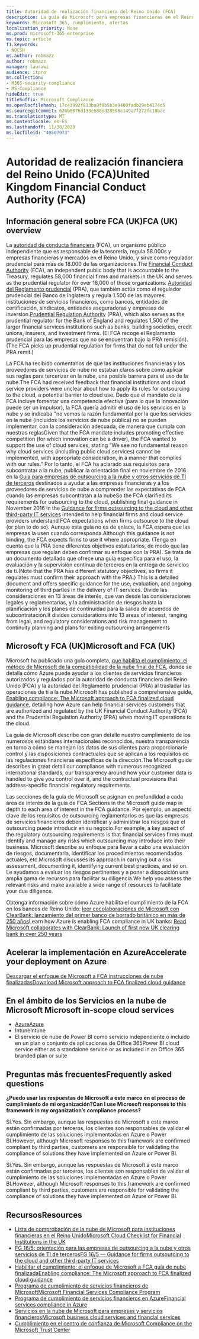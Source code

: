 ```yaml
---
title: Autoridad de realización financiera del Reino Unido (FCA)
description: La guía de Microsoft para empresas financieras en el Reino Unido sigue las instrucciones de administración financiera y las directrices para la contratación externa a la nube.
keywords: Microsoft 365, cumplimiento, ofertas
localization_priority: None
ms.prod: microsoft-365-enterprise
ms.topic: article
f1.keywords:
- NOCSH
ms.author: robmazz
author: robmazz
manager: laurawi
audience: itpro
ms.collection:
- M365-security-compliance
- MS-Compliance
hideEdit: true
titleSuffix: Microsoft Compliance
ms.openlocfilehash: 17c43992f813ba8f0b5b3e9400fadb29eb4174d5
ms.sourcegitcommit: 626b0076d133e588cd28598c149a7f272fc18bae
ms.translationtype: MT
ms.contentlocale: es-ES
ms.lasthandoff: 11/30/2020
ms.locfileid: "49507973"
---
```

# <a name="united-kingdom-financial-conduct-authority-fca"></a><span data-ttu-id="70d70-104">Autoridad de realización financiera del Reino Unido (FCA)</span><span class="sxs-lookup"><span data-stu-id="70d70-104">United Kingdom Financial Conduct Authority (FCA)</span></span>

## <a name="fca-uk-overview"></a><span data-ttu-id="70d70-105">Información general sobre FCA (UK)</span><span class="sxs-lookup"><span data-stu-id="70d70-105">FCA (UK) overview</span></span>

<span data-ttu-id="70d70-106">La [autoridad de conducta financiera](https://www.fca.org.uk/) (FCA), un organismo público independiente que es responsable de la tesorería, regula 58.000s y empresas financieras y mercados en el Reino Unido, y sirve como regulador prudencial para más de 18.000 de las organizaciones.</span><span class="sxs-lookup"><span data-stu-id="70d70-106">The [Financial Conduct Authority](https://www.fca.org.uk/) (FCA), an independent public body that is accountable to the Treasury, regulates 58,000 financial firms and markets in the UK and serves as the prudential regulator for over 18,000 of those organizations.</span></span> <span data-ttu-id="70d70-107">[Autoridad del Reglamento prudencial](https://www.bankofengland.co.uk/pra/pages/default.aspx) (PRA), que también actúa como el regulador prudencial del Banco de Inglaterra y regula 1.500 de las mayores instituciones de servicios financieros, como bancos, entidades de certificación, sindicatos, entidades aseguradoras y empresas de inversión.</span><span class="sxs-lookup"><span data-stu-id="70d70-107">[Prudential Regulation Authority](https://www.bankofengland.co.uk/pra/pages/default.aspx) (PRA), which also serves as the prudential regulator for the Bank of England and regulates 1,500 of the larger financial services institutions such as banks, building societies, credit unions, insurers, and investment firms.</span></span> <span data-ttu-id="70d70-108">(El FCA recoge el Reglamento prudencial para las empresas que no se encuentran bajo la PRA remisión).</span><span class="sxs-lookup"><span data-stu-id="70d70-108">(The FCA picks up prudential regulation for firms that do not fall under the PRA remit.)</span></span>

<span data-ttu-id="70d70-109">La FCA ha recibido comentarios de que las instituciones financieras y los proveedores de servicios de nube no estaban claros sobre cómo aplicar sus reglas para tercerizar en la nube, una posible barrera para el uso de la nube.</span><span class="sxs-lookup"><span data-stu-id="70d70-109">The FCA had received feedback that financial institutions and cloud service providers were unclear about how to apply its rules for outsourcing to the cloud, a potential barrier to cloud use.</span></span> <span data-ttu-id="70d70-110">Dado que el mandato de la FCA incluye fomentar una competencia efectiva (para lo que la innovación puede ser un impulsor), la FCA quería admitir el uso de los servicios en la nube y se indicaba "no vemos la razón fundamental por la que los servicios en la nube (incluidos los servicios de nube pública) no se pueden implementar, con la consideración adecuada, de manera que cumpla con nuestras reglas</span><span class="sxs-lookup"><span data-stu-id="70d70-110">Given that the FCA mandate includes promoting effective competition (for which innovation can be a driver), the FCA wanted to support the use of cloud services, stating “We see no fundamental reason why cloud services (including public cloud services) cannot be implemented, with appropriate consideration, in a manner that complies with our rules.”</span></span> <span data-ttu-id="70d70-111">Por lo tanto, el FCA ha aclarado sus requisitos para subcontratar a la nube, publicar la orientación final en noviembre de 2016 en la [Guía para empresas de outsourcing a la nube y otros servicios de TI de terceros](https://www.fca.org.uk/publication/finalised-guidance/fg16-5.pdf) destinados a ayudar a las empresas financieras y a los proveedores de servicios de nube a comprender las expectativas de FCA cuando las empresas subcontratan a la nube</span><span class="sxs-lookup"><span data-stu-id="70d70-111">So the FCA clarified its requirements for outsourcing to the cloud, publishing final guidance in November 2016 in the [Guidance for firms outsourcing to the cloud and other third-party IT services](https://www.fca.org.uk/publication/finalised-guidance/fg16-5.pdf) intended to help financial firms and cloud service providers understand FCA expectations when firms outsource to the cloud (or plan to do so).</span></span> <span data-ttu-id="70d70-112">Aunque esta guía no es de enlace, la FCA espera que las empresas la usen cuando corresponda.</span><span class="sxs-lookup"><span data-stu-id="70d70-112">Although this guidance is not binding, the FCA expects firms to use it where appropriate.</span></span> <span data-ttu-id="70d70-113">(Tenga en cuenta que la PRA tiene diferentes objetivos estatutarios, de modo que las empresas que regulan deben confirmar su enfoque con la PRA). Se trata de un documento detallado que ofrece una guía específica para el uso, la evaluación y la supervisión continua de terceros en la entrega de servicios de ti.</span><span class="sxs-lookup"><span data-stu-id="70d70-113">(Note that the PRA has different statutory objectives, so firms it regulates must confirm their approach with the PRA.) This is a detailed document and offers specific guidance for the use, evaluation, and ongoing monitoring of third parties in the delivery of IT services.</span></span> <span data-ttu-id="70d70-114">Divide las consideraciones en 13 áreas de interés, que van desde las consideraciones legales y reglamentarias, y la administración de riesgos hasta la planificación y los planes de continuidad para la salida de acuerdos de subcontratación.</span><span class="sxs-lookup"><span data-stu-id="70d70-114">It divides considerations into 13 areas of interest, ranging from legal, and regulatory considerations and risk management to continuity planning and plans for exiting outsourcing arrangements</span></span>

## <a name="microsoft-and-fca-uk"></a><span data-ttu-id="70d70-115">Microsoft y FCA (UK)</span><span class="sxs-lookup"><span data-stu-id="70d70-115">Microsoft and FCA (UK)</span></span>

<span data-ttu-id="70d70-116">Microsoft ha publicado una guía completa, [que habilita el cumplimiento: el método de Microsoft de la compatibilidad de la nube final de FCA](https://go.microsoft.com/fwlink/p/?linkid=2101561), donde se detalla cómo Azure puede ayudar a los clientes de servicios financieros autorizados y regulados por la autoridad de conducta financiera del Reino Unido (FCA) y la autoridad del Reglamento prudencial (PRA) al trasladar las operaciones de ti a la nube.</span><span class="sxs-lookup"><span data-stu-id="70d70-116">Microsoft has published a comprehensive guide, [Enabling compliance: The Microsoft approach to FCA finalized cloud guidance](https://go.microsoft.com/fwlink/p/?linkid=2101561), detailing how Azure can help financial services customers that are authorized and regulated by the UK Financial Conduct Authority (FCA) and the Prudential Regulation Authority (PRA) when moving IT operations to the cloud.</span></span>

<span data-ttu-id="70d70-117">La guía de Microsoft describe con gran detalle nuestro cumplimiento de los numerosos estándares internacionales reconocidos, nuestra transparencia en torno a cómo se manejan los datos de sus clientes para proporcionarle control y las disposiciones contractuales que se aplican a los requisitos de las regulaciones financieras específicas de la dirección.</span><span class="sxs-lookup"><span data-stu-id="70d70-117">The Microsoft guide describes in great detail our compliance with numerous recognized international standards, our transparency around how your customer data is handled to give you control over it, and the contractual provisions that address-specific financial regulatory requirements.</span></span>

<span data-ttu-id="70d70-118">Las secciones de la guía de Microsoft se asignan en profundidad a cada área de interés de la guía de FCA.</span><span class="sxs-lookup"><span data-stu-id="70d70-118">Sections in the Microsoft guide map in depth to each area of interest in the FCA guidance.</span></span> <span data-ttu-id="70d70-119">Por ejemplo, un aspecto clave de los requisitos de outsourcing reglamentarios es que las empresas de servicios financieros deben identificar y administrar los riesgos que el outsourcing puede introducir en su negocio.</span><span class="sxs-lookup"><span data-stu-id="70d70-119">For example, a key aspect of the regulatory outsourcing requirements is that financial services firms must identify and manage any risks which outsourcing may introduce into their business.</span></span> <span data-ttu-id="70d70-120">Microsoft describe su enfoque para llevar a cabo una evaluación de riesgos, documentarla, identificar los procedimientos recomendados actuales, etc.</span><span class="sxs-lookup"><span data-stu-id="70d70-120">Microsoft discusses its approach in carrying out a risk assessment, documenting it, identifying current best practices, and so on.</span></span> <span data-ttu-id="70d70-121">Le ayudamos a evaluar los riesgos pertinentes y a poner a disposición una amplia gama de recursos para facilitar su diligencia.</span><span class="sxs-lookup"><span data-stu-id="70d70-121">We help you assess the relevant risks and make available a wide range of resources to facilitate your due diligence.</span></span>

<span data-ttu-id="70d70-122">Obtenga información sobre cómo Azure habilita el cumplimiento de la FCA en los bancos de Reino Unido: [leer cocolaboraciones de Microsoft con ClearBank: lanzamiento del primer banco de borrado británico en más de 250 años](https://customers.microsoft.com/story/microsoft-collaborates-with-clearbank)</span><span class="sxs-lookup"><span data-stu-id="70d70-122">Learn how Azure is enabling FCA compliance in UK banks: [Read Microsoft collaborates with ClearBank: Launch of first new UK clearing bank in over 250 years](https://customers.microsoft.com/story/microsoft-collaborates-with-clearbank)</span></span>

## <a name="accelerate-your-deployment-on-azure"></a><span data-ttu-id="70d70-123">Acelerar la implementación en Azure</span><span class="sxs-lookup"><span data-stu-id="70d70-123">Accelerate your deployment on Azure</span></span>

[<span data-ttu-id="70d70-124">Descargar el enfoque de Microsoft a FCA instrucciones de nube finalizadas</span><span class="sxs-lookup"><span data-stu-id="70d70-124">Download Microsoft approach to FCA finalized cloud guidance</span></span>](https://go.microsoft.com/fwlink/p/?linkid=2101561)

## <a name="microsoft-in-scope-cloud-services"></a><span data-ttu-id="70d70-125">En el ámbito de los Servicios en la nube de Microsoft </span><span class="sxs-lookup"><span data-stu-id="70d70-125">Microsoft in-scope cloud services</span></span>

- [<span data-ttu-id="70d70-126">Azure</span><span class="sxs-lookup"><span data-stu-id="70d70-126">Azure</span></span>](https://aka.ms/AzureCompliance)
- <span data-ttu-id="70d70-127">Intune</span><span class="sxs-lookup"><span data-stu-id="70d70-127">Intune</span></span>
- <span data-ttu-id="70d70-128">El servicio de nube de Power BI como servicio independiente o incluido en un plan o conjunto de aplicaciones de Office 365</span><span class="sxs-lookup"><span data-stu-id="70d70-128">Power BI cloud service either as a standalone service or as included in an Office 365 branded plan or suite</span></span>

## <a name="frequently-asked-questions"></a><span data-ttu-id="70d70-129">Preguntas más frecuentes</span><span class="sxs-lookup"><span data-stu-id="70d70-129">Frequently asked questions</span></span>

<span data-ttu-id="70d70-130">**¿Puedo usar las respuestas de Microsoft a este marco en el proceso de cumplimiento de mi organización?**</span><span class="sxs-lookup"><span data-stu-id="70d70-130">**Can I use Microsoft responses to this framework in my organization’s compliance process?**</span></span>

<span data-ttu-id="70d70-131">Sí.</span><span class="sxs-lookup"><span data-stu-id="70d70-131">Yes.</span></span> <span data-ttu-id="70d70-132">Sin embargo, aunque las respuestas de Microsoft a este marco están confirmadas por terceros, los clientes son responsables de validar el cumplimiento de las soluciones implementadas en Azure o Power BI.</span><span class="sxs-lookup"><span data-stu-id="70d70-132">However, although Microsoft responses to this framework are confirmed compliant by third parties, customers are responsible for validating the compliance of solutions they have implemented on Azure or Power BI.</span></span>

<span data-ttu-id="70d70-133">Sí.</span><span class="sxs-lookup"><span data-stu-id="70d70-133">Yes.</span></span> <span data-ttu-id="70d70-134">Sin embargo, aunque las respuestas de Microsoft a este marco están confirmadas por terceros, los clientes son responsables de validar el cumplimiento de las soluciones implementadas en Azure o Power BI.</span><span class="sxs-lookup"><span data-stu-id="70d70-134">However, although Microsoft responses to this framework are confirmed compliant by third parties, customers are responsible for validating the compliance of solutions they have implemented on Azure or Power BI.</span></span>

## <a name="resources"></a><span data-ttu-id="70d70-135">Recursos</span><span class="sxs-lookup"><span data-stu-id="70d70-135">Resources</span></span>

- [<span data-ttu-id="70d70-136">Lista de comprobación de la nube de Microsoft para instituciones financieras en el Reino Unido</span><span class="sxs-lookup"><span data-stu-id="70d70-136">Microsoft Cloud Checklist for Financial Institutions in the UK</span></span>](https://aka.ms/Azure-UK-compliance)
- [<span data-ttu-id="70d70-137">FG 16/5: orientación para las empresas de outsourcing a la nube y otros servicios de TI de terceros</span><span class="sxs-lookup"><span data-stu-id="70d70-137">FG 16/5 — Guidance for firms outsourcing to the cloud and other third-party IT services</span></span>](https://www.fca.org.uk/publication/finalised-guidance/fg16-5.pdf)
- [<span data-ttu-id="70d70-138">Habilitar el cumplimiento: el enfoque de Microsoft a FCA guía de nube finalizada</span><span class="sxs-lookup"><span data-stu-id="70d70-138">Enabling compliance: The Microsoft approach to FCA finalized cloud guidance</span></span>](https://go.microsoft.com/fwlink/p/?linkid=2101561)
- [<span data-ttu-id="70d70-139">Programa de cumplimiento de servicios financieros de Microsoft</span><span class="sxs-lookup"><span data-stu-id="70d70-139">Microsoft Financial Services Compliance Program</span></span>](https://www.microsoft.com/download/details.aspx?id=55332)
- [<span data-ttu-id="70d70-140">Programa de cumplimiento de servicios financieros en Azure</span><span class="sxs-lookup"><span data-stu-id="70d70-140">Financial services compliance in Azure</span></span>](https://azure.microsoft.com/resources/videos/azurecon-2015-financial-services-compliance-in-azure/)
- [<span data-ttu-id="70d70-141">Servicios en la nube de Microsoft para empresas y servicios financieros</span><span class="sxs-lookup"><span data-stu-id="70d70-141">Microsoft business cloud services and financial services</span></span>](https://www.microsoft.com/trustcenter/cloudservices/financialservices)
- [<span data-ttu-id="70d70-142">Cumplimiento en el centro de confianza de Microsoft </span><span class="sxs-lookup"><span data-stu-id="70d70-142">Compliance on the Microsoft Trust Center</span></span>](https://www.microsoft.com/trust-center/compliance/compliance-overview)
